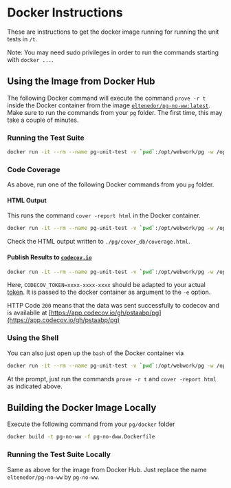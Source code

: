 # Docker Instructions

These are instructions to get the docker image running for running the unit tests in `/t`.

Note: You may need sudo privileges in order to run the commands starting with `docker ...`.

## Using the Image from Docker Hub

The following Docker command will execute the command `prove -r t` inside the Docker container from the image [`eltenedor/pg-no-ww:latest`](https://hub.docker.com/r/eltenedor/pg-no-ww).
Make sure to run the commands from your `pg` folder.
The first time, this may take a couple of minutes.

### Running the Test Suite

```bash
docker run -it --rm --name pg-unit-test -v `pwd`:/opt/webwork/pg -w /opt/webwork/pg eltenedor/pg-no-ww prove -r t
```

### Code Coverage

As above, run one of the following Docker commands from you `pg` folder.

#### HTML Output

This runs the command `cover -report html` in the Docker container.

```bash
docker run -it --rm --name pg-unit-test -v `pwd`:/opt/webwork/pg -w /opt/webwork/pg eltenedor/pg-no-ww cover -report html
```

Check the HTML output written to `./pg/cover_db/coverage.html`.

#### Publish Results to [`codecov.io`](https://about.codecov.io/)

```bash
docker run -it --rm --name pg-unit-test -v `pwd`:/opt/webwork/pg -w /opt/webwork/pg -e CODECOV_TOKEN=xxxx-xxxx-xxxx eltenedor/pg-no-ww cover -report codecov
```

Here, `CODECOV_TOKEN=xxxx-xxxx-xxxx` should be adapted to your actual [token](https://docs.codecov.com/docs/quick-start). It is passed to the docker container as argument to the `-e` option.

HTTP Code `200` means that the data was sent successfully to codecov and is availablle at [https://app.codecov.io/gh/pstaabp/pg](https://app.codecov.io/gh/pstaabp/pg)

### Using the Shell

You can also just open up the `bash` of the Docker container via

```bash
docker run -it --rm --name pg-unit-test -v `pwd`:/opt/webwork/pg -w /opt/webwork/pg eltenedor/pg-no-ww
```

At the prompt, just run the commands `prove -r t` and `cover -report html` as indicated above.

## Building the Docker Image Locally

Execute the following command from your `pg/docker` folder

```bash
docker build -t pg-no-ww -f pg-no-dww.Dockerfile
```

### Running the Test Suite Locally

Same as above for the image from Docker Hub. Just replace the name `eltenedor/pg-no-ww` by `pg-no-ww`.
